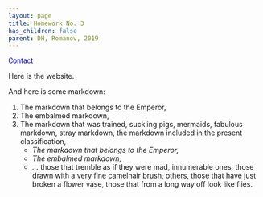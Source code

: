 ```yaml
---
layout: page
title: Homework No. 3
has_children: false
parent: DH, Romanov, 2019
---
```


<style>
@font-face{
    font-family:'Roboto';
    font-style: normal;
    font-weight: 400;
    src: local('Roboto Regular'), local('Roboto-Regular'), url(http://themes.googleusercontent.com/static/fonts/roboto/v9/abcd.woff) 
    format('woff');
}
</style>

<p style="color: #3c3c3c;font-family:'Roboto'" id="evm-lcol-title-contact"><span style="color: #0000cd;">Contact</span></p>


Here is the website.

And here is some markdown:

1. The markdown that belongs to the Emperor,
2. The embalmed markdown,
3. The markdown that was trained,
suckling pigs,
mermaids,
fabulous markdown,
stray markdown,
the markdown included in the present classification,
    - *The markdown that belongs to the Emperor,*
    - *The embalmed markdown,*
    - *...*
those that tremble as if they were mad,
innumerable ones,
those drawn with a very fine camelhair brush,
others,
those that have just broken a flower vase,
those that from a long way off look like flies.